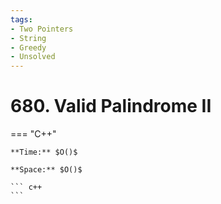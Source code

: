 ```yaml
---
tags:
- Two Pointers
- String
- Greedy
- Unsolved
---
```



# 680. Valid Palindrome II

=== "C++"

    **Time:** $O()$

    **Space:** $O()$

    ``` c++
    ```